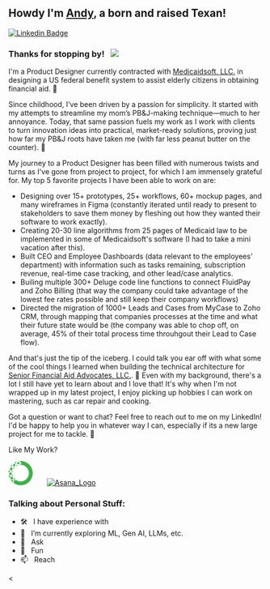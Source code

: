 ## Howdy I'm [Andy](https://github.com/garcia57/), a born and raised Texan!

[![Linkedin Badge](https://img.shields.io/badge/-LinkedIn-0e76a8?style=flat-square&logo=Linkedin&logoColor=white)](https://linkedin.com/in/andy-moroni-garcia)

### Thanks for stopping by! &nbsp; ![](https://visitor-badge.glitch.me/badge?page_id=garcia57.garcia57&style=flat-square&color=0088cc)
  
I'm a Product Designer currently contracted with [Medicaidsoft, LLC.](https://www.medicaidsoft.com/) in designing a US federal benefit system to assist elderly citizens in obtaining financial aid. 📝

Since childhood, I’ve been driven by a passion for simplicity. It started with my attempts to streamline my mom’s PB&J-making technique—much to her annoyance. Today, that same passion fuels my work as I work with clients to turn innovation ideas into practical, market-ready solutions, proving just how far my PB&J roots have taken me (with far less peanut butter on the counter). 🍞

My journey to a Product Designer has been filled with numerous twists and turns as I've gone from project to project, for which I am immensely grateful for. My top 5 favorite projects I have been able to work on are: 
- Designing over 15+ prototypes, 25+ workflows, 60+ mockup pages, and many wireframes in Figma (constantly iterated until ready to present to stakeholders to save them money by fleshing out how they wanted their software to work exactly).  
- Creating 20-30 line algorithms from 25 pages of Medicaid law to be implemented in some of Medicaidsoft's software (I had to take a mini vacation after this).
- Built CEO and Employee Dashboards (data relevant to the employees' department) with information such as tasks remaining, subscription revenue, real-time case tracking, and other lead/case analytics.
- Builing multiple 300+ Deluge code line functions to connect FluidPay and Zoho Billing (that way the company could take advantage of the lowest fee rates possible and still keep their company workflows)
- Directed the migration of 1000+ Leads and Cases from MyCase to Zoho CRM, through mapping that companies processes at the time and what their future state would be (the company was able to chop off, on average, 45% of their total process time throuhgout their Lead to Case flow).

And that's just the tip of the iceberg. I could talk you ear off with what some of the cool things I learned when building the technical architecture for [Senior Financial Aid Advocates, LLC.](https://www.sfaa.info). 
👋
Even with my background, there's a lot I still have yet to learn about and I love that! It's why when I'm not wrapped up in my latest project, I enjoy picking up hobbies I can work on mastering, such as car repair and cooking.

Got a question or want to chat? Feel free to reach out to me on my LinkedIn! I'd be happy to help you in whatever way I can, especially if its a new large project for me to tackle. 🌟

Like My Work?



<a href="https://www.anaconda.com/" target="_blank"><img src="https://raw.githubusercontent.com/garcia57/garcia57/main/assets/anaconda-logo.svg" alt="anaconda" height="48px"/></a>  &nbsp; &nbsp; &nbsp;
<a href="https://asana.com/" target="_blank"><img src="https://raw.githubusercontent.com/garcia57/main/assets/Asana_Logo.svg" alt="Asana_Logo" height="48px"/></a>  &nbsp; &nbsp; &nbsp;


### Talking about Personal Stuff:

- 🛠 &nbsp; I have experience with 
- 🚀 &nbsp; I’m currently exploring ML, Gen AI, LLMs, etc.
- 💬 &nbsp; Ask
- 👾 &nbsp; Fun
- 📫 &nbsp; Reach 


<

#

<div align="center">



</div>
